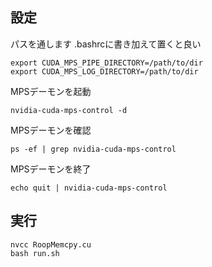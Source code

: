 ## 設定
パスを通します
.bashrcに書き加えて置くと良い
```
export CUDA_MPS_PIPE_DIRECTORY=/path/to/dir
export CUDA_MPS_LOG_DIRECTORY=/path/to/dir
```
MPSデーモンを起動
```
nvidia-cuda-mps-control -d
```
MPSデーモンを確認
```
ps -ef | grep nvidia-cuda-mps-control
```
MPSデーモンを終了
```
echo quit | nvidia-cuda-mps-control
```
## 実行
```
nvcc RoopMemcpy.cu 
bash run.sh
```
